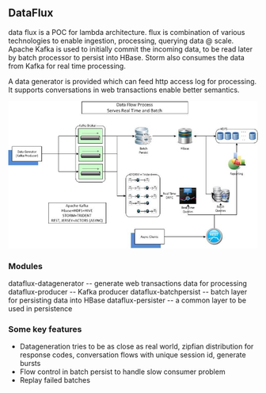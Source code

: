 ## DataFlux
data flux is a POC for lambda architecture.
flux is combination of various technologies to enable ingestion, processing, querying data @ scale.
Apache Kafka is used to initially commit the incoming data, to be read later by batch processor to persist into HBase.
Storm also consumes the data from Kafka for real time processing. 

A data generator is provided which can feed http access log for processing. It supports conversations in web transactions  enable better semantics. 

![Schematic Diagram](diagrams/DataFlux.jpg)


### Modules
dataflux-datagenerator -- generate web transactions data for processing
dataflux-producer -- Kafka producer 
dataflux-batchpersist -- batch layer for persisting data into HBase
dataflux-persister -- a common layer to be used in persistence

### Some key features
- Datageneration tries to be as close as real world, zipfian distribution for response codes, conversation flows with unique session id, generate bursts
- Flow control in batch persist to handle slow consumer problem
- Replay failed batches